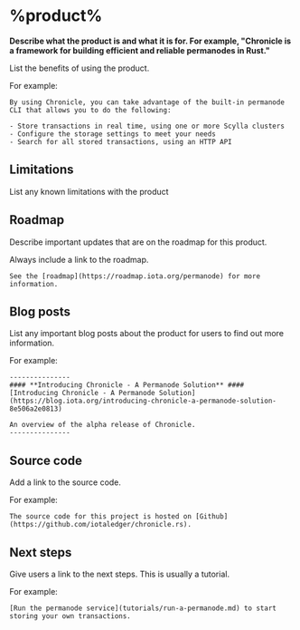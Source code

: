 # %product%

**Describe what the product is and what it is for. For example, "Chronicle is a framework for building efficient and reliable permanodes in Rust."**

List the benefits of using the product.

For example:

```
By using Chronicle, you can take advantage of the built-in permanode CLI that allows you to do the following:

- Store transactions in real time, using one or more Scylla clusters
- Configure the storage settings to meet your needs
- Search for all stored transactions, using an HTTP API
```

## Limitations

List any known limitations with the product

## Roadmap

Describe important updates that are on the roadmap for this product.

Always include a link to the roadmap.

```
See the [roadmap](https://roadmap.iota.org/permanode) for more information.
```

## Blog posts

List any important blog posts about the product for users to find out more information.

For example:

```
---------------
#### **Introducing Chronicle - A Permanode Solution** ####
[Introducing Chronicle - A Permanode Solution](https://blog.iota.org/introducing-chronicle-a-permanode-solution-8e506a2e0813)

An overview of the alpha release of Chronicle.
---------------
```

## Source code

Add a link to the source code.

For example:

```
The source code for this project is hosted on [Github](https://github.com/iotaledger/chronicle.rs).
```

## Next steps

Give users a link to the next steps. This is usually a tutorial.

For example:

```
[Run the permanode service](tutorials/run-a-permanode.md) to start storing your own transactions.
```

